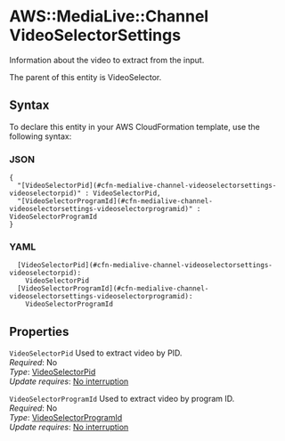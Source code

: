 # AWS::MediaLive::Channel VideoSelectorSettings<a name="aws-properties-medialive-channel-videoselectorsettings"></a>

Information about the video to extract from the input\.

The parent of this entity is VideoSelector\.

## Syntax<a name="aws-properties-medialive-channel-videoselectorsettings-syntax"></a>

To declare this entity in your AWS CloudFormation template, use the following syntax:

### JSON<a name="aws-properties-medialive-channel-videoselectorsettings-syntax.json"></a>

```
{
  "[VideoSelectorPid](#cfn-medialive-channel-videoselectorsettings-videoselectorpid)" : VideoSelectorPid,
  "[VideoSelectorProgramId](#cfn-medialive-channel-videoselectorsettings-videoselectorprogramid)" : VideoSelectorProgramId
}
```

### YAML<a name="aws-properties-medialive-channel-videoselectorsettings-syntax.yaml"></a>

```
  [VideoSelectorPid](#cfn-medialive-channel-videoselectorsettings-videoselectorpid): 
    VideoSelectorPid
  [VideoSelectorProgramId](#cfn-medialive-channel-videoselectorsettings-videoselectorprogramid): 
    VideoSelectorProgramId
```

## Properties<a name="aws-properties-medialive-channel-videoselectorsettings-properties"></a>

`VideoSelectorPid`  <a name="cfn-medialive-channel-videoselectorsettings-videoselectorpid"></a>
Used to extract video by PID\.  
*Required*: No  
*Type*: [VideoSelectorPid](aws-properties-medialive-channel-videoselectorpid.md)  
*Update requires*: [No interruption](https://docs.aws.amazon.com/AWSCloudFormation/latest/UserGuide/using-cfn-updating-stacks-update-behaviors.html#update-no-interrupt)

`VideoSelectorProgramId`  <a name="cfn-medialive-channel-videoselectorsettings-videoselectorprogramid"></a>
Used to extract video by program ID\.  
*Required*: No  
*Type*: [VideoSelectorProgramId](aws-properties-medialive-channel-videoselectorprogramid.md)  
*Update requires*: [No interruption](https://docs.aws.amazon.com/AWSCloudFormation/latest/UserGuide/using-cfn-updating-stacks-update-behaviors.html#update-no-interrupt)